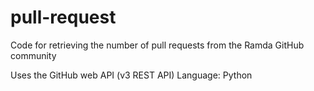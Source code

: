 # pull-request
Code for retrieving the number of pull requests from the Ramda GitHub community

Uses the GitHub web API (v3 REST API)
Language: Python
